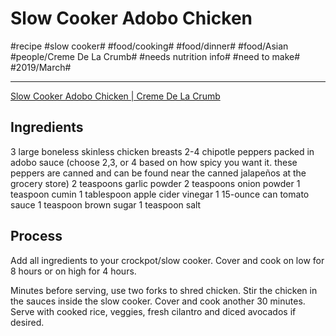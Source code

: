 # Slow Cooker Adobo Chicken
#recipe #slow cooker# #food/cooking# #food/dinner# #food/Asian #people/Creme De La Crumb# #needs nutrition info# #need to make# #2019/March#
- - - -
[Slow Cooker Adobo Chicken | Creme De La Crumb](http://lecremedelacrumb.com/2014/08/slow-cooker-adobo-chicken.html)

## Ingredients
3 large boneless skinless chicken breasts
2-4 chipotle peppers packed in adobo sauce (choose 2,3, or 4 based on how spicy you want it. these peppers are canned and can be found near the canned jalapeños at the grocery store)
2 teaspoons garlic powder
2 teaspoons onion powder
1 teaspoon cumin
1 tablespoon apple cider vinegar
1 15-ounce can tomato sauce
1 teaspoon brown sugar
1 teaspoon salt

## Process
Add all ingredients to your crockpot/slow cooker. Cover and cook on low for 8 hours or on high for 4 hours.

Minutes before serving, use two forks to shred chicken. Stir the chicken in the sauces inside the slow cooker. Cover and cook another 30 minutes. Serve with cooked rice, veggies, fresh cilantro and diced avocados if desired. 